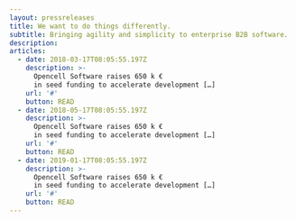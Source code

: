```yaml
---
layout: pressreleases
title: We want to do things differently.
subtitle: Bringing agility and simplicity to enterprise B2B software.
description:
articles:
  - date: 2018-03-17T08:05:55.197Z
    description: >-
      Opencell Software raises 650 k €
      in seed funding to accelerate development […]
    url: '#'
    button: READ
  - date: 2018-05-17T08:05:55.197Z
    description: >-
      Opencell Software raises 650 k €
      in seed funding to accelerate development […]
    url: '#'
    button: READ
  - date: 2019-01-17T08:05:55.197Z
    description: >-
      Opencell Software raises 650 k €
      in seed funding to accelerate development […]
    url: '#'
    button: READ
---
```


